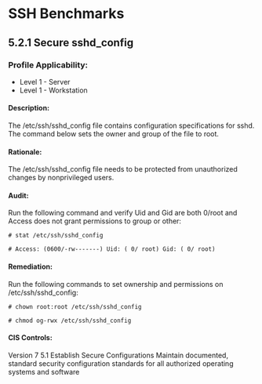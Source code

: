 # **SSH Benchmarks**

## 5.2.1 Secure sshd_config

### Profile Applicability:
* Level 1 - Server
* Level 1 - Workstation

#### Description:
The /etc/ssh/sshd_config file contains configuration specifications for sshd. The
command below sets the owner and group of the file to root.

#### Rationale:
The /etc/ssh/sshd_config file needs to be protected from unauthorized changes by nonprivileged users.
#### Audit:
Run the following command and verify Uid and Gid are both 0/root and Access does not
grant permissions to group or other:

<pre><code># stat /etc/ssh/sshd_config</code></pre>
  
<pre><code># Access: (0600/-rw-------) Uid: ( 0/ root) Gid: ( 0/ root)</code></pre>


#### Remediation:
Run the following commands to set ownership and permissions on /etc/ssh/sshd_config:
<pre><code># chown root:root /etc/ssh/sshd_config</code></pre>
<pre><code># chmod og-rwx /etc/ssh/sshd_config</code></pre>

#### CIS Controls:

Version 7
5.1 Establish Secure Configurations
Maintain documented, standard security configuration standards for all authorized
operating systems and software
